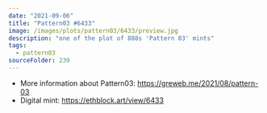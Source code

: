 ```yaml
---
date: "2021-09-06"
title: "Pattern03 #6433"
image: /images/plots/pattern03/6433/preview.jpg
description: "one of the plot of 888s 'Pattern 03' mints"
tags:
  - pattern03
sourceFolder: 239
---
```


- More information about Pattern03: https://greweb.me/2021/08/pattern-03
- Digital mint: https://ethblock.art/view/6433
